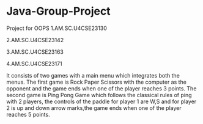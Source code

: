 # Java-Group-Project

Project for OOPS
1.AM.SC.U4CSE23130

2.AM.SC.U4CSE23142

3.AM.SC.U4CSE23163

4.AM.SC.U4CSE23171

It consists of two games with a main menu which integrates both the menus. The first game is Rock Paper Scissors with the computer as the opponent and the game ends when one of the player reaches 3 points. The second game is Ping Pong Game which follows the classical rules of ping with 2 players, the controls of the paddle for player 1 are W,S and for player 2 is up and down arrow marks,the game ends when one of the player reaches 5 points.
